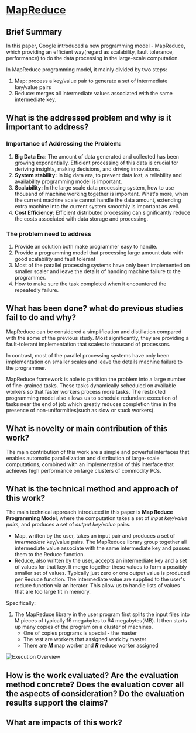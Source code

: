 # [MapReduce](http://nil.csail.mit.edu/6.824/2022/papers/mapreduce.pdf)

## Brief Summary

In this paper, Google introduced a new programming model - MapReduce, which providing an efficient way(regard as scalability, fault tolerance, performance) to do the data processing in the large-scale computation.

In MapReduce programming model, it mainly divided by two steps:

1. Map: process a key/value pair to generate a set of intermediate key/value pairs
2. Reduce: merges all intermediate values associated with the same intermediate key.



## What is the addressed problem and why is it important to address?

### Importance of Addressing the Problem:

1. **Big Data Era**: The amount of data generated and collected has been growing exponentially. Efficient processing of this data is crucial for deriving insights, making decisions, and driving innovations.
2. **System stability:** In big data era, to prevent data lost, a reliability and availability programming model is important.
3. **Scalability:** In the large scale data processing system, how to use thousand of machine working together is important. What's more, when the current machine scale cannot handle the data amount, extending extra machine into the current system smoothly is important as well.
4. **Cost Efficiency**: Efficient distributed processing can significantly reduce the costs associated with data storage and processing.

### The problem need to address

1. Provide an solution both make programmer easy to handle.
2. Provide a programming model that processing large amount data with good scalability and fault tolerant
3. Most of the parallel processing systems have only been implemented on smaller scaler and leave the details of handing machine failure to the programmer.
4. How to make sure the task completed when it encountered the repeatedly failure.



## What has been done? what do previous studies fail to do and why?

MapReduce can be considered a simplification and distillation compared with the some of the previous study. Most significantly, they are providing a fault-tolerant implementation that scales to thousand of processors.

In contrast, most of the parallel processing systems have only been implementation on smaller scales and leave the details machine failure to the programmer.

MapReduce framework is able to partition the problem into a large number of fine-grained tasks. These tasks dynamically scheduled on available workers so that faster workers process more tasks. The restricted programming model also allows us to schedule redundant execution of tasks near the end of job which greatly reduces completion time in the presence of non-uniformities(such as slow or stuck workers).



## What is novelty or main contribution of this work?

The main contribution of this work are a simple and powerful interfaces that enables automatic  parallelization and distribution of large-scale computations, combined with an implementation of this interface that achieves high performance on large clusters of commodity PCs.



## What is the technical method and approach of this work?

The main technical approach introduced in this paper is **Map Reduce Programming Model**, where the computation takes a set of *input key/value pairs*, and produces a set of *output key/value* pairs.

- Map, written by the user, takes an input pair and produces a set of *intermediate* key/value pairs. The MapReduce library group together all intermediate value associate with the same intermediate key and passes them to the Reduce function.
- Reduce, also written by the user, accepts an intermediate key and a set of values for that key. It merge together these values to form a possibly smaller set of values. Typically just zero or one output value is produced per Reduce function. The intermediate value are supplied to the user's reduce function via an iterator. This allow us to handle lists of values that are too large fit in memory.

Specifically:

1. The MapReduce library in the user program first splits the input files into M pieces of typically 16 megabytes to 64 megabytes(MB).
   It then starts up many copies of the program on a cluster of machines.
   - One of copies programs is special - the master
   - The rest are workers that assigned work by master
   - There are ***M*** map worker and ***R*** reduce worker assigned

![Execution Overview](/home/mwfj/Documents/6.5840-Distributed-Systems/pics/mapreduce_folwchart.png)



## How is the work evaluated? Are the evaluation method concrete? Does the evaluation cover all the aspects of consideration? Do the evaluation results support the claims?



## What are impacts of this work?

